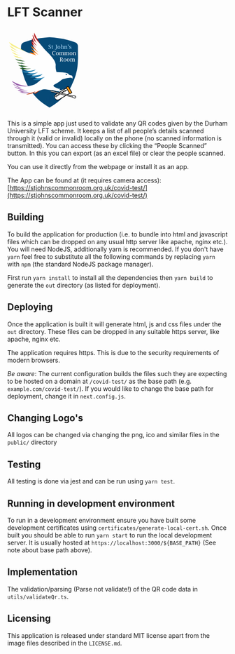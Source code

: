 # LFT Scanner

![Logo](public/icon-192x192.png)

This is a simple app just used to validate any QR codes given by the Durham University LFT scheme. It keeps a list of all people’s details scanned through it (valid or invalid) locally on the phone (no scanned information is transmitted). You can access these by clicking the “People Scanned” button. In this you can export (as an excel file) or clear the people scanned.

You can use it directly from the webpage or install it as an app.

The App can be found at (it requires camera access): [https://stjohnscommonroom.org.uk/covid-test/](https://stjohnscommonroom.org.uk/covid-test/)

## Building

To build the application for production (i.e. to bundle into html and javascript files which can be dropped on any usual http server like apache, nginx etc.). You will need NodeJS, additionally yarn is recommended. If you don't have `yarn` feel free to substitute all the following commands by replacing `yarn` with `npm` (the standard NodeJS package manager).

First run `yarn install` to install all the dependencies then `yarn build` to generate the `out` directory (as listed for deployment).

## Deploying

Once the application is built it will generate html, js and css files under the `out` directory. These files can be dropped in any suitable https server, like apache, nginx etc.

The application requires https. This is due to the security requirements of modern browsers.

*Be aware*: The current configuration builds the files such they are expecting to be hosted on a domain at `/covid-test/` as the base path (e.g. `example.com/covid-test/`). If you would like to change the base path for deployment, change it in `next.config.js`.

## Changing Logo's

All logos can be changed via changing the png, ico and similar files in the `public/` directory

## Testing

All testing is done via jest and can be run using `yarn test`.

## Running in development environment

To run in a development environment ensure you have built some development certificates using `certificates/generate-local-cert.sh`. Once built you should be able to run `yarn start` to run the local development server. It is usually hosted at `https://localhost:3000/${BASE_PATH}` (See note about base path above).

## Implementation

The validation/parsing (Parse not validate!) of the QR code data in `utils/validateQr.ts`.

## Licensing

This application is released under standard MIT license apart from the image files described in the `LICENSE.md`.